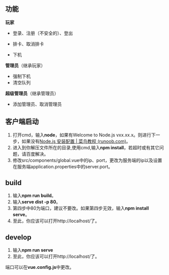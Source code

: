 ## 功能

**玩家**

- 登录、注册（不安全的）、登出

- 排卡、取消排卡

- 下机

**管理员**（继承玩家）

- 强制下机
- 清空队列

**超级管理员**（继承管理员）

- 添加管理员、取消管理员

## 客户端启动

1. 打开cmd，输入**node**，如果有Welcome to Node.js vxx.xx.x。则进行下一步，如果没有[Node.js 安装配置 | 菜鸟教程 (runoob.com)](https://www.runoob.com/nodejs/nodejs-install-setup.html)。
2. 进入到你解压文件所在的目录,使用cmd,输入**npm install**，若超时或有其它问题，请百度解决。
3. 修改src/components/global.vue中的ip、port，更改为服务端的ip以及设置在服务端application.properties中的server.port。

## build

1. 输入**npm run build**。
2. 输入**serve dist -p 80**。
3. 第四步中80为端口，建议不要改。如果第四步无效，输入**npm install serve**。
4. 至此，你应该可以打开http://localhost/了。

## develop

1. 输入**npm run serve**
2. 至此，你应该可以打开http://localhost/了。

端口可以在**vue.config.js**中更改。
